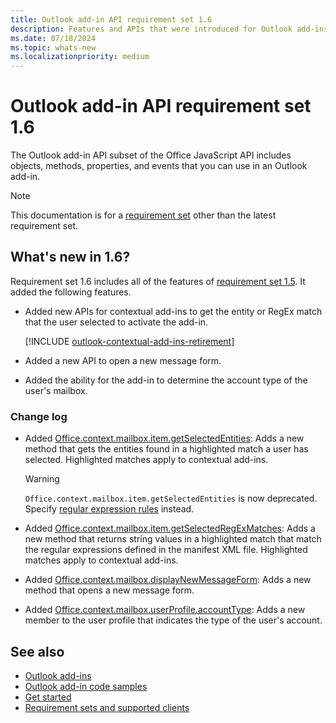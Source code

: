```yaml
---
title: Outlook add-in API requirement set 1.6
description: Features and APIs that were introduced for Outlook add-ins and the Office JavaScript APIs as part of Mailbox API 1.6.
ms.date: 07/18/2024
ms.topic: whats-new
ms.localizationpriority: medium
---
```


# Outlook add-in API requirement set 1.6

The Outlook add-in API subset of the Office JavaScript API includes objects, methods, properties, and events that you can use in an Outlook add-in.

> [!NOTE]
> This documentation is for a [requirement set](../outlook-api-requirement-sets.md) other than the latest requirement set.

## What's new in 1.6?

Requirement set 1.6 includes all of the features of [requirement set 1.5](../requirement-set-1.5/outlook-requirement-set-1.5.md). It added the following features.

- Added new APIs for contextual add-ins to get the entity or RegEx match that the user selected to activate the add-in.

    [!INCLUDE [outlook-contextual-add-ins-retirement](../../../includes/outlook-contextual-add-ins-retirement.md)]

- Added a new API to open a new message form.
- Added the ability for the add-in to determine the account type of the user's mailbox.

### Change log

- Added [Office.context.mailbox.item.getSelectedEntities](office.context.mailbox.item.md#methods): Adds a new method that gets the entities found in a highlighted match a user has selected. Highlighted matches apply to contextual add-ins.

  > [!WARNING]
  > `Office.context.mailbox.item.getSelectedEntities` is now deprecated. Specify [regular expression rules](/office/dev/add-ins/outlook/contextual-outlook-add-ins) instead.
- Added [Office.context.mailbox.item.getSelectedRegExMatches](office.context.mailbox.item.md#methods): Adds a new method that returns string values in a highlighted match that match the regular expressions defined in the manifest XML file. Highlighted matches apply to contextual add-ins.
- Added [Office.context.mailbox.displayNewMessageForm](office.context.mailbox.md#methods): Adds a new method that opens a new message form.
- Added [Office.context.mailbox.userProfile.accountType](/javascript/api/outlook/office.userprofile?view=outlook-js-1.6&preserve-view=true#outlook-office-userprofile-accounttype-member): Adds a new member to the user profile that indicates the type of the user's account.

## See also

- [Outlook add-ins](/office/dev/add-ins/outlook/outlook-add-ins-overview)
- [Outlook add-in code samples](https://developer.microsoft.com/outlook/gallery/?filterBy=Outlook,Samples,Add-ins)
- [Get started](/office/dev/add-ins/quickstarts/outlook-quickstart)
- [Requirement sets and supported clients](../outlook-api-requirement-sets.md)
